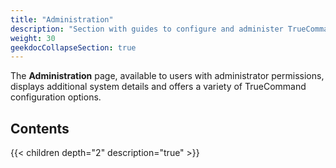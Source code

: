 ```yaml
---
title: "Administration"
description: "Section with guides to configure and administer TrueCommand."
weight: 30
geekdocCollapseSection: true
---
```


The **Administration** page, available to users with administrator permissions, displays additional system details and offers a variety of TrueCommand configuration options.

## Contents

{{< children depth="2" description="true" >}}
